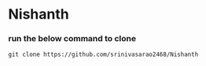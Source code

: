 # Nishanth
### run the below command to clone
```
git clone https://github.com/srinivasarao2468/Nishanth
```
